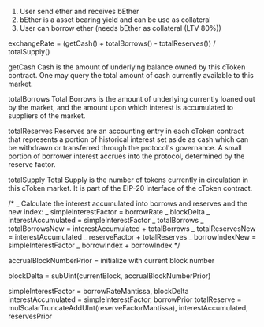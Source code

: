 1. User send ether and receives bEther
2. bEther is a asset bearing yield and can be use as collateral
3. User can borrow ether (needs bEther as collateral (LTV 80%))

exchangeRate = (getCash() + totalBorrows() - totalReserves()) / totalSupply()

getCash
Cash is the amount of underlying balance owned by this cToken contract. One may query the total amount of cash currently available to this market.

totalBorrows
Total Borrows is the amount of underlying currently loaned out by the market, and the amount upon which interest is accumulated to suppliers of the market.

totalReserves
Reserves are an accounting entry in each cToken contract that represents a portion of historical interest set aside as cash which can be withdrawn or transferred through the protocol's governance.
A small portion of borrower interest accrues into the protocol, determined by the reserve factor.

totalSupply
Total Supply is the number of tokens currently in circulation in this cToken market. It is part of the EIP-20 interface of the cToken contract.

/\*
_ Calculate the interest accumulated into borrows and reserves and the new index:
_ simpleInterestFactor = borrowRate _ blockDelta
_ interestAccumulated = simpleInterestFactor _ totalBorrows
_ totalBorrowsNew = interestAccumulated + totalBorrows
_ totalReservesNew = interestAccumulated _ reserveFactor + totalReserves
_ borrowIndexNew = simpleInterestFactor _ borrowIndex + borrowIndex
\*/

accrualBlockNumberPrior = initialize with current block number

blockDelta = subUint(currentBlock, accrualBlockNumberPrior)

simpleInterestFactor = borrowRateMantissa, blockDelta
interestAccumulated = simpleInterestFactor, borrowPrior
totalReserve = mulScalarTruncateAddUInt(reserveFactorMantissa), interestAccumulated, reservesPrior
